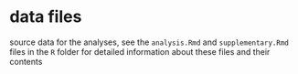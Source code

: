 # data files
 
 source data for the analyses, see the `analysis.Rmd` and `supplementary.Rmd` files in the `R` folder for detailed information about these files and their contents

